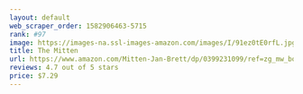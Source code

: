 ```yaml
---
layout: default 
﻿web_scraper_order: 1582906463-5715
rank: #97
image: https://images-na.ssl-images-amazon.com/images/I/91ez0tE0rfL.jpg
title: The Mitten
url: https://www.amazon.com/Mitten-Jan-Brett/dp/0399231099/ref=zg_mw_books_97?_encoding=UTF8&psc=1&refRID=F7CXJB6QSX8DPP0KMBZS
reviews: 4.7 out of 5 stars
price: $7.29 
---
```

